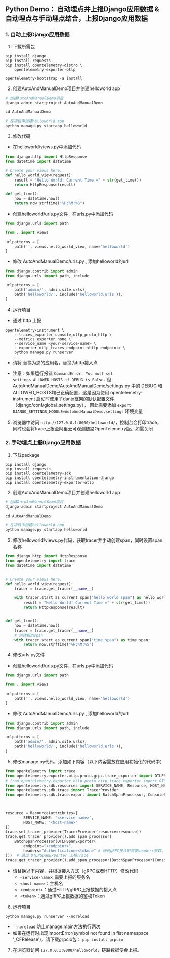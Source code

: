 ## Python Demo： 自动埋点并上报Django应用数据 & 自动埋点与手动埋点结合，上报Django应用数据


### 1. 自动上报Django应用数据
1. 下载所需包
```
pip install django
pip install requests
pip install opentelemetry-distro \
	opentelemetry-exporter-otlp
 
opentelemetry-bootstrap -a install
```


2. 创建AutoAndManualDemo项目并创建helloworld app


```python
# 创建AutoAndManualDemo项目
django-admin startproject AutoAndManualDemo

cd AutoAndManualDemo

# 在项目中创建helloworld app
python manage.py startapp helloworld
```



3. 修改代码

- 在helloworld/views.py中添加代码

```python
from django.http import HttpResponse
from datetime import datetime

# Create your views here.
def hello_world_view(request):
    result = "Hello World! Current Time =" + str(get_time())
    return HttpResponse(result)

def get_time():
    now = datetime.now()
    return now.strftime("%H:%M:%S")
```

- 创建helloworld/urls.py文件，在urls.py中添加代码

```python
from django.urls import path

from . import views

urlpatterns = [
    path('', views.hello_world_view, name='helloworld')
]
```

- 修改 AutoAndManualDemo/urls.py , 添加helloworld的url

```python
from django.contrib import admin
from django.urls import path, include

urlpatterns = [
    path('admin/', admin.site.urls),
    path('helloworld/', include('helloworld.urls')),
]
```

4. 运行项目

- 通过 http 上报
```
opentelemetry-instrument \
    --traces_exporter console,otlp_proto_http \
    --metrics_exporter none \
    --service_name <your-service-name> \
    --exporter_otlp_traces_endpoint <http-endpoint> \
    python manage.py runserver
```

- 请将 <your-service-name> 替换为您的应用名，<http-endpoint>替换为http接入点

- 注意：如果运行报错 `CommandError: You must set settings.ALLOWED_HOSTS if DEBUG is False.` 但 AutoAndManualDemo/AutoAndManualDemo/settings.py 中的 DEBUG 和 ALLOWED_HOSTS均已正确配置，这是因为使用 opentelemetry-instrument 启动时使用了danjo框架的默认配置文件 （django/conf/global_settings.py）， 因此需要添加 `export DJANGO_SETTINGS_MODULE=AutoAndManualDemo.settings` 环境变量

5. 浏览器中访问 `http://127.0.0.1:8000/helloworld/`，控制台会打印trace，同时也会将trace上报至阿里云可观测链路OpenTelemetry版。如需关闭



### 2. 手动埋点上报Django应用数据

1. 下载package
```
pip install django
pip install requests
pip install opentelemetry-sdk
pip install opentelemetry-instrumentation-django
pip install opentelemetry-exporter-otlp 

```

2. 创建AutoAndManualDemo项目并创建helloworld app


```python
# 创建AutoAndManualDemo项目
django-admin startproject AutoAndManualDemo

cd AutoAndManualDemo

# 在项目中创建helloworld app
python manage.py startapp helloworld
```


3. 修改helloworld/views.py代码，获取tracer并手动创建span，同时设置span名称

```python
from django.http import HttpResponse
from opentelemetry import trace
from datetime import datetime


# Create your views here.
def hello_world_view(request):
    tracer = trace.get_tracer(__name__)

    with tracer.start_as_current_span("hello_world_span") as hello_world_span:
        result = "Hello World! Current Time =" + str(get_time())
        return HttpResponse(result)


def get_time():
    now = datetime.now()
    tracer = trace.get_tracer(__name__)
    # 创建新的span
    with tracer.start_as_current_span("time_span") as time_span:
        return now.strftime("%H:%M:%S")
```


4. 修改urls.py文件

- 创建helloworld/urls.py文件，在urls.py中添加代码

```python
from django.urls import path

from . import views

urlpatterns = [
    path('', views.hello_world_view, name='helloworld')
]
```

- 修改 AutoAndManualDemo/urls.py , 添加helloworld的url

```python
from django.contrib import admin
from django.urls import path, include

urlpatterns = [
    path('admin/', admin.site.urls),
    path('helloworld/', include('helloworld.urls')),
]
```


5. 修改manage.py代码，添加如下内容（以下内容需放在应用初始化的代码中）
```python
from opentelemetry import trace
from opentelemetry.exporter.otlp.proto.grpc.trace_exporter import OTLPSpanExporter  # 通过gRPC接入
# from opentelemetry.exporter.otlp.proto.http.trace_exporter import OTLPSpanExporter # 通过HTTP接入
from opentelemetry.sdk.resources import SERVICE_NAME, Resource, HOST_NAME
from opentelemetry.sdk.trace import TracerProvider
from opentelemetry.sdk.trace.export import BatchSpanProcessor, ConsoleSpanExporter



resource = Resource(attributes={
        SERVICE_NAME: "<service-name>",
        HOST_NAME: "<host-name>"
})
trace.set_tracer_provider(TracerProvider(resource=resource))
trace.get_tracer_provider().add_span_processor(
    BatchSpanProcessor(OTLPSpanExporter(
        endpoint="<endpoint>",
        headers="Authentication=<token>" # 通过gRPC接入时需要headers参数，通过HTTP接入时不需要此参数
)))  # 通过 OTLPSpanExporter 上报Trace
trace.get_tracer_provider().add_span_processor(BatchSpanProcessor(ConsoleSpanExporter()))  # 在控制台输出Trace
```
- 请替换以下内容，并根据接入方式（gRPC或者HTTP）修改代码
  - `<service-name>`: 需要上报的服务名
  - `<host-name>`：主机名
  - `<endpoint>`：通过HTTP/gRPC上报数据的接入点
  - `<token>`：通过gRPC上报数据的鉴权Token




6. 运行项目

`python manage.py runserver --noreload`

- `--noreload` 防止manage.main方法执行两次
- 如果在运行时出现ImportError(symbol not found in flat namespace '_CFRelease')，请下载grpcio包：
  `pip install grpcio`

7. 在浏览器访问 `127.0.0.1:8000/helloworld`，链路数据便会上报。
